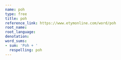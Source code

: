 ```yaml
---
name: poh
type: free
title: poh
reference_link: https://www.etymonline.com/word/poh
root_name: 
root_language: 
denotation: 
word_sums:
- sum: 'Poh + '
  respelling: poh
---
```

